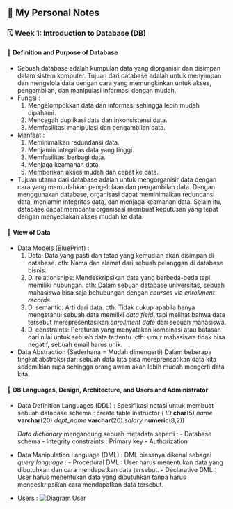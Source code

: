 ## 📘 My Personal Notes

### 🗓️ Week 1: Introduction to Database (DB)

#### 📍 Definition and Purpose of Database
- Sebuah database adalah kumpulan data yang diorganisir dan disimpan dalam sistem komputer. Tujuan dari database adalah untuk menyimpan dan mengelola data dengan cara yang memungkinkan untuk akses, pengambilan, dan manipulasi informasi dengan mudah.
- Fungsi :
    1. Mengelompokkan data dan informasi sehingga lebih mudah dipahami.
    2. Mencegah duplikasi data dan inkonsistensi data.
    3. Memfasilitasi manipulasi dan pengambilan data.
- Manfaat :
    1. Meminimalkan redundansi data.
    2. Menjamin integritas data yang tinggi.
    3. Memfasilitasi berbagi data.
    4. Menjaga keamanan data.
    5. Memberikan akses mudah dan cepat ke data.
- Tujuan utama dari database adalah untuk mengorganisir data dengan cara yang memudahkan pengelolaan dan pengambilan data. Dengan menggunakan database, organisasi dapat meminimalkan redundansi data, menjamin integritas data, dan menjaga keamanan data. Selain itu, database dapat membantu organisasi membuat keputusan yang tepat dengan menyediakan akses mudah ke data.

#### 📍 View of Data
- Data Models (BluePrint) :
  1. Data: Data yang pasti dan tetap yang kemudian akan disimpan di database. cth: Nama dan alamat dari sebuah pelanggan di database bisnis.
  2. D. relationships: Mendeskripsikan data yang berbeda-beda tapi memiliki hubungan. cth: Dalam sebuah database universitas, sebuah mahasiswa bisa saja behubungan dengan _courses_ via        _enrollment records_.
  3. D. semantic: Arti dari data. cth: Tidak cukup apabila hanya mengetahui sebuah data memiliki _data field_, tapi melihat bahwa data tersebut merepresentasikan _enrollment date_ dari        sebuah mahasiswa.
  4. D. constraints: Peraturan yang menyatakan kombinasi atau batasan dari nilai untuk sebuah data tertentu. cth: umur mahasiswa tidak bisa negatif,  sebuah email harus unik.
- Data Abstraction (Sederhana = Mudah dimengerti)
   Dalam beberapa tingkat abstraksi dari sebuah data kita bisa mereprensatikan data kita sedemikian rupa sehingga orang awam akan lebih mudah mengerti data kita.

#### 📍 DB Languages, Design, Architecture, and Users and Administrator
- Data Definition Languages (DDL) :
  Spesifikasi notasi untuk membuat sebuah database schema :
      create table instructor (
          _ID_           **char**(5)
          _name_         **varchar**(20)
          _dept_name_    **varchar**(20)
          _salary_       **numeric**(8,2))

  _Data dictionary_ mengandung sebuah metadata seperti :
      - Database schema
      - Integrity constraints : Primary key
      - Authorization

- Data Manipulation Language (DML) :
  DML biasanya dikenal sebagai _query language_ :
      - Procedural DML : User harus menentukan data yang dibutuhkan dan cara mendapatkan data tersebut.
      - Declarative DML : User harus menentukan data yang dibutuhkan tanpa harus mendeskripsikan cara mendapatkan data tersebut.
- Users :
  ![Diagram User](https://drive.google.com/file/d/12lsuhWJLv6xPiVah9H2XBHMyP2MSorx_/view?usp=sharing)
